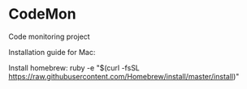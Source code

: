 CodeMon
=======

Code monitoring project

Installation guide for Mac:

Install homebrew:
ruby -e "$(curl -fsSL https://raw.githubusercontent.com/Homebrew/install/master/install)"
